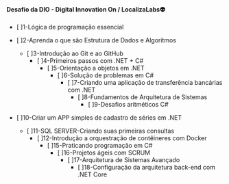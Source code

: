 #### **Desafio da DIO - Digital Innovation On**​ ​/​ ​L​o​c​a​l​i​z​a​L​a​b​s:alien:

- [ ]1-Lógica de programação essencial

- [ ]2-Aprenda o que são Estrutura de Dados e Algoritmos
  - [ ]3-Introdução ao Git e ao GitHub
    - [ ]4-Primeiros passos com .NET + C#
      - [ ]5-Orientação a objetos em .NET
        - [ ]6-Solução de problemas em C#
          - [ ]7-Criando uma aplicação de transferência bancárias com .NET
            - [ ]8-Fundamentos de Arquitetura de Sistemas
              - [ ]9-Desafios aritméticos C#

- [ ]10-Criar um APP simples de cadastro de séries em .NET
  - [ ]11-SQL SERVER-Criando suas primeiras consultas
    - [ ]12-Introdução a orquestração de contêineres com Docker
      - [ ]15-Praticando programação em C#
        - [ ]16-Projetos ágeis com SCRUM
          - [ ]17-Arquitetura de Sistemas Avançado
            - [ ]18-Configuração da arquitetura back-end com .NET Core

